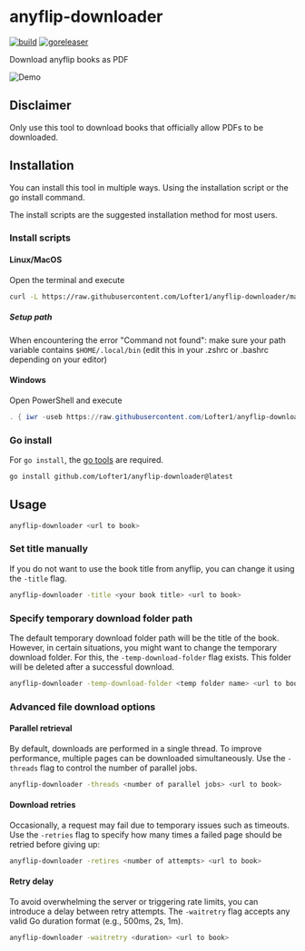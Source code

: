 # anyflip-downloader

[![build](https://github.com/Lofter1/anyflip-downloader/actions/workflows/build.yml/badge.svg)](https://github.com/Lofter1/anyflip-downloader/actions/workflows/build.yml)
[![goreleaser](https://github.com/Lofter1/anyflip-downloader/actions/workflows/release.yml/badge.svg)](https://github.com/Lofter1/anyflip-downloader/actions/workflows/release.yml)

Download anyflip books as PDF

![Demo](/assets/demo.gif)

## Disclaimer

Only use this tool to download books that officially allow PDFs to be downloaded.

## Installation
You can install this tool in multiple ways. Using the installation script or the go install command.

The install scripts are the suggested installation method for most users. 

### Install scripts

#### Linux/MacOS
Open the terminal and execute
```sh
curl -L https://raw.githubusercontent.com/Lofter1/anyflip-downloader/main/scripts/install.sh | /usr/bin/env bash
```
##### Setup path
When encountering the error "Command not found": make sure your path variable contains `$HOME/.local/bin` (edit this in your .zshrc or .bashrc depending on your editor)

#### Windows
Open PowerShell and execute
```PowerShell
. { iwr -useb https://raw.githubusercontent.com/Lofter1/anyflip-downloader/main/scripts/install.ps1 } | iex;
```

### Go install
For `go install`, the [go tools](https://go.dev/doc/install) are required.

```sh
go install github.com/Lofter1/anyflip-downloader@latest
```

## Usage

```sh
anyflip-downloader <url to book>
```

### Set title manually

If you do not want to use the book title from anyflip, you can change it using the `-title` flag.

```sh
anyflip-downloader -title <your book title> <url to book>
```

### Specify temporary download folder path

The default temporary download folder path will be the title of the book. However, in certain situations, you might want to change the temporary download folder. For this, the `-temp-download-folder` flag exists. This folder will be deleted after a successful download.

```sh
anyflip-downloader -temp-download-folder <temp folder name> <url to book>
```

### Advanced file download options

#### Parallel retrieval
By default, downloads are performed in a single thread. To improve performance, multiple pages can be downloaded simultaneously. Use the `-threads` flag to control the number of parallel jobs.
```sh
anyflip-downloader -threads <number of parallel jobs> <url to book>
```

#### Download retries
Occasionally, a request may fail due to temporary issues such as timeouts. Use the `-retries` flag to specify how many times a failed page should be retried before giving up:
```sh
anyflip-downloader -retires <number of attempts> <url to book>
```

#### Retry delay
To avoid overwhelming the server or triggering rate limits, you can introduce a delay between retry attempts. The `-waitretry` flag accepts any valid Go duration format (e.g., 500ms, 2s, 1m).
```sh
anyflip-downloader -waitretry <duration> <url to book>
```